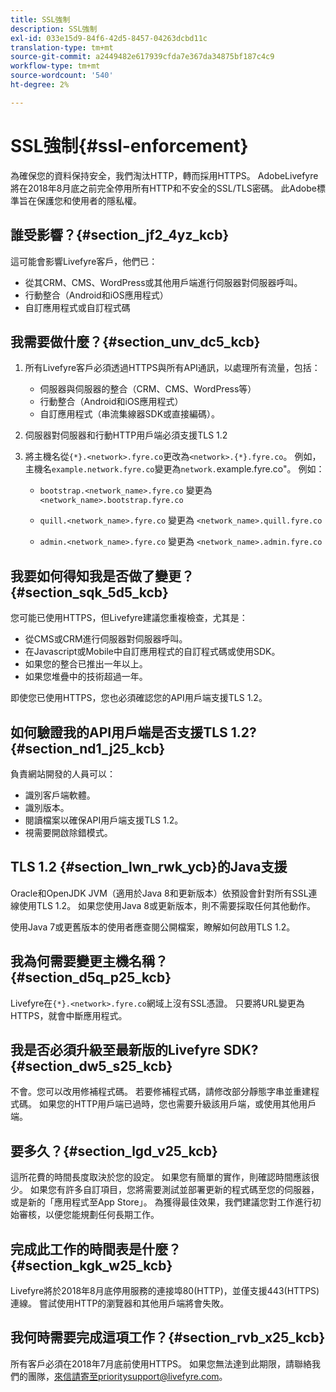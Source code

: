 ```yaml
---
title: SSL強制
description: SSL強制
exl-id: 033e15d9-84f6-42d5-8457-04263dcbd11c
translation-type: tm+mt
source-git-commit: a2449482e617939cfda7e367da34875bf187c4c9
workflow-type: tm+mt
source-wordcount: '540'
ht-degree: 2%

---
```


# SSL強制{#ssl-enforcement}

為確保您的資料保持安全，我們淘汰HTTP，轉而採用HTTPS。 AdobeLivefyre將在2018年8月底之前完全停用所有HTTP和不安全的SSL/TLS密碼。 此Adobe標準旨在保護您和使用者的隱私權。

## 誰受影響？{#section_jf2_4yz_kcb}

這可能會影響Livefyre客戶，他們已：

* 從其CRM、CMS、WordPress或其他用戶端進行伺服器對伺服器呼叫。
* 行動整合（Android和iOS應用程式）
* 自訂應用程式或自訂程式碼

## 我需要做什麼？{#section_unv_dc5_kcb}

1. 所有Livefyre客戶必須透過HTTPS與所有API通訊，以處理所有流量，包括：

   * 伺服器與伺服器的整合（CRM、CMS、WordPress等）
   * 行動整合（Android和iOS應用程式）
   * 自訂應用程式（串流集線器SDK或直接編碼）。

1. 伺服器對伺服器和行動HTTP用戶端必須支援TLS 1.2
1. 將主機名從`{*}.<network>.fyre.co`更改為`<network>.{*}.fyre.co`。 例如，主機名`example.network.fyre.co`變更為`network.`example.fyre.co&quot;。 例如：

   * `bootstrap.<network_name>.fyre.co` 變更為 `<network_name>.bootstrap.fyre.co`

   * `quill.<network_name>.fyre.co` 變更為 `<network_name>.quill.fyre.co`

   * `admin.<network_name>.fyre.co` 變更為 `<network_name>.admin.fyre.co`

## 我要如何得知我是否做了變更？{#section_sqk_5d5_kcb}

您可能已使用HTTPS，但Livefyre建議您重複檢查，尤其是：

* 從CMS或CRM進行伺服器對伺服器呼叫。
* 在Javascript或Mobile中自訂應用程式的自訂程式碼或使用SDK。
* 如果您的整合已推出一年以上。
* 如果您堆疊中的技術超過一年。

即使您已使用HTTPS，您也必須確認您的API用戶端支援TLS 1.2。

## 如何驗證我的API用戶端是否支援TLS 1.2?{#section_nd1_j25_kcb}

負責網站開發的人員可以：

* 識別客戶端軟體。
* 識別版本。
* 閱讀檔案以確保API用戶端支援TLS 1.2。
* 視需要開啟除錯模式。

## TLS 1.2 {#section_lwn_rwk_ycb}的Java支援

Oracle和OpenJDK JVM（適用於Java 8和更新版本）依預設會針對所有SSL連線使用TLS 1.2。 如果您使用Java 8或更新版本，則不需要採取任何其他動作。

使用Java 7或更舊版本的使用者應查閱公開檔案，瞭解如何啟用TLS 1.2。

## 我為何需要變更主機名稱？{#section_d5q_p25_kcb}

Livefyre在`{*}.<network>.fyre.co`網域上沒有SSL憑證。 只要將URL變更為HTTPS，就會中斷應用程式。

## 我是否必須升級至最新版的Livefyre SDK?{#section_dw5_s25_kcb}

不會。您可以改用修補程式碼。 若要修補程式碼，請修改部分靜態字串並重建程式碼。 如果您的HTTP用戶端已過時，您也需要升級該用戶端，或使用其他用戶端。

## 要多久？{#section_lgd_v25_kcb}

這所花費的時間長度取決於您的設定。 如果您有簡單的實作，則確認時間應該很少。 如果您有許多自訂項目，您將需要測試並部署更新的程式碼至您的伺服器，或是新的「應用程式至App Store」。 為獲得最佳效果，我們建議您對工作進行初始審核，以便您能規劃任何長期工作。

## 完成此工作的時間表是什麼？{#section_kgk_w25_kcb}

Livefyre將於2018年8月底停用服務的連接埠80(HTTP)，並僅支援443(HTTPS)連線。 嘗試使用HTTP的瀏覽器和其他用戶端將會失敗。

## 我何時需要完成這項工作？{#section_rvb_x25_kcb}

所有客戶必須在2018年7月底前使用HTTPS。 如果您無法達到此期限，請聯絡我們的團隊，來信請寄至prioritysupport@livefyre.com。
